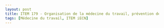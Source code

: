 ```yaml
---
layout: post
title: ITEM 179 - Organisation de la médecine du travail, prévention des risques professionnels
tags: [Médecine du travail, ITEM iECN]
---
```

